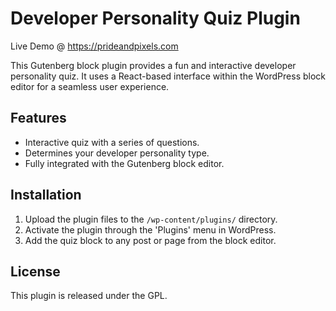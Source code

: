 # Developer Personality Quiz Plugin

Live Demo @ https://prideandpixels.com

This Gutenberg block plugin provides a fun and interactive developer personality quiz. It uses a React-based interface within the WordPress block editor for a seamless user experience.

## Features
- Interactive quiz with a series of questions.
- Determines your developer personality type.
- Fully integrated with the Gutenberg block editor.

## Installation
1. Upload the plugin files to the `/wp-content/plugins/` directory.
2. Activate the plugin through the 'Plugins' menu in WordPress.
3. Add the quiz block to any post or page from the block editor.

## License
This plugin is released under the GPL.
